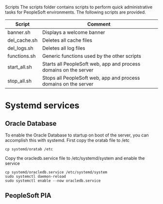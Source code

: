 Scripts
The scripts folder contains scripts to perform quick administrative tasks for PeopleSoft environments.
The following scripts are provided.

Script | Comment
--------- | ----
banner.sh | Displays a welcome banner
del_cache.sh | Deletes all cache files
del_logs.sh | Deletes all log files
functions.sh | Generic functions used by the other scripts
start_all.sh | Starts all PeopleSoft web, app and process domains on the server
stop_all.sh | Stops all PeopleSoft web, app and process domains on the server

# Systemd services
## Oracle Database
To enable the Oracle Database to startup on boot of the server, you can accomplish this with systemd.
First copy the oratab file to /etc

```
cp systemd/oratab /etc
```

Copy the oracledb.service file to /etc/systemd/system and enable the service

```
cp systemd/oracledb.service /etc/systemd/system
sudo systemctl daemon-reload
sudo systemctl enable --now oracledb.service
```

## PeopleSoft PIA